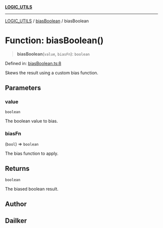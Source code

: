 [**LOGIC_UTILS**](../../README.md)

***

[LOGIC_UTILS](../../README.md) / [biasBoolean](../README.md) / biasBoolean

# Function: biasBoolean()

> **biasBoolean**(`value`, `biasFn`): `boolean`

Defined in: [biasBoolean.ts:8](https://github.com/dailker/everyutil/blob/0531b9744e97cf76b2fb0fb9c6a72c61ec9e2b23/src/logic/biasBoolean.ts#L8)

Skews the result using a custom bias function.

## Parameters

### value

`boolean`

The boolean value to bias.

### biasFn

(`bool`) => `boolean`

The bias function to apply.

## Returns

`boolean`

The biased boolean result.

## Author

## Dailker
